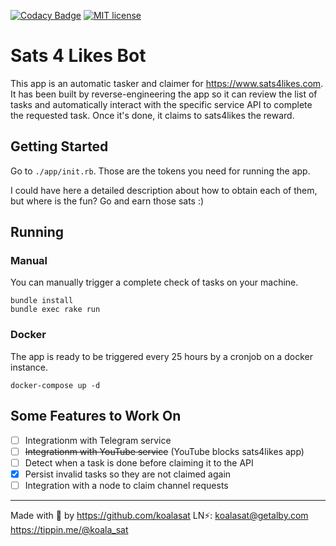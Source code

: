 [![Codacy Badge](https://app.codacy.com/project/badge/Grade/db3100f978a542d588f8ae9a4abf2d55)](https://www.codacy.com/gh/KoalaSat/sats-4-likes-bot/dashboard?utm_source=github.com&amp;utm_medium=referral&amp;utm_content=KoalaSat/sats-4-likes-bot&amp;utm_campaign=Badge_Grade)
[![MIT license](https://img.shields.io/badge/license-MIT-green)](https://github.com/KoalaSat/sats-4-likes-bot/blob/main/LICENSE)

# Sats 4 Likes Bot

This app is an automatic tasker and claimer for https://www.sats4likes.com. It has been built by reverse-engineering the app so it can review the list of tasks and automatically interact with the specific service API to complete the requested task. Once it's done, it claims to sats4likes the reward.

## Getting Started

Go to `./app/init.rb`. Those are the tokens you need for running the app.

I could have here a detailed description about how to obtain each of them, but where is the fun? Go and earn those sats :)

## Running

### Manual

You can manually trigger a complete check of tasks on your machine.

```
bundle install
bundle exec rake run
```

### Docker

The app is ready to be triggered every 25 hours by a cronjob on a docker instance.

```
docker-compose up -d
```

## Some Features to Work On

- [ ] Integrationm with Telegram service
- [ ] ~~Integrationm with YouTube service~~ (YouTube blocks sats4likes app)
- [ ] Detect when a task is done before claiming it to the API
- [x] Persist invalid tasks so they are not claimed again
- [ ] Integration with a node to claim channel requests 

------

Made with 🐨 by https://github.com/koalasat
LN⚡: koalasat@getalby.com
https://tippin.me/@koala_sat
